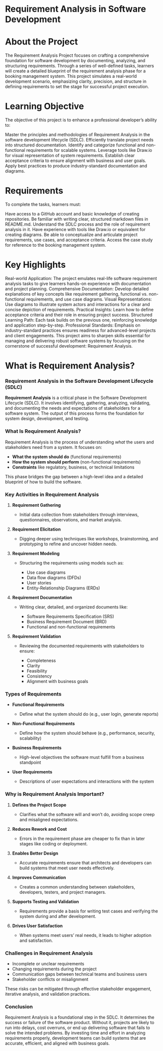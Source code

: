 # Requirement Analysis in Software Development
# About the Project
The Requirement Analysis Project focuses on crafting a comprehensive foundation for software development by documenting, analyzing, and structuring requirements. Through a series of well-defined tasks, learners will create a detailed blueprint of the requirement analysis phase for a booking management system. This project simulates a real-world development scenario, emphasizing clarity, precision, and structure in defining requirements to set the stage for successful project execution.

# Learning Objective
The objective of this project is to enhance a professional developer’s ability to:

Master the principles and methodologies of Requirement Analysis in the software development lifecycle (SDLC).
Efficiently translate project needs into structured documentation.
Identify and categorize functional and non-functional requirements for scalable systems.
Leverage tools like Draw.io for visual representation of system requirements.
Establish clear acceptance criteria to ensure alignment with business and user goals.
Apply best practices to produce industry-standard documentation and diagrams.

# Requirements
To complete the tasks, learners must:

Have access to a GitHub account and basic knowledge of creating repositories.
Be familiar with writing clear, structured markdown files in README.md.
Understand the SDLC process and the role of requirement analysis in it.
Have experience with tools like Draw.io or equivalent for creating diagrams.
Be able to conceptualize and articulate project requirements, use cases, and acceptance criteria.
Access the case study for reference to the booking management system.

# Key Highlights
Real-world Application: The project emulates real-life software requirement analysis tasks to give learners hands-on experience with documentation and project planning.
Comprehensive Documentation: Develop detailed explanations of key concepts like requirement gathering, functional vs. non-functional requirements, and use case diagrams.
Visual Representations: Use diagrams to illustrate system actors and interactions for a clear and concise depiction of requirements.
Practical Insights: Learn how to define acceptance criteria and their role in ensuring project success.
Structured Learning Path: Each task builds on the previous one, reinforcing knowledge and application step-by-step.
Professional Standards: Emphasis on industry-standard practices ensures readiness for advanced-level projects and client engagements.
This project aims to sharpen skills essential for managing and delivering robust software systems by focusing on the cornerstone of successful development: Requirement Analysis.


# What is Requirement Analysis?

### **Requirement Analysis in the Software Development Lifecycle (SDLC)**

**Requirement Analysis** is a critical phase in the Software Development Lifecycle (SDLC). It involves identifying, gathering, analyzing, validating, and documenting the needs and expectations of stakeholders for a software system. The output of this process forms the foundation for system design, development, and testing.



### **What Is Requirement Analysis?**

Requirement Analysis is the process of understanding *what* the users and stakeholders need from a system. It focuses on:

* **What the system should do** (functional requirements)
* **How the system should perform** (non-functional requirements)
* **Constraints** like regulatory, business, or technical limitations

This phase bridges the gap between a high-level idea and a detailed blueprint of how to build the software.



### **Key Activities in Requirement Analysis**

1. **Requirement Gathering**

   * Initial data collection from stakeholders through interviews, questionnaires, observations, and market analysis.

2. **Requirement Elicitation**

   * Digging deeper using techniques like workshops, brainstorming, and prototyping to refine and uncover hidden needs.

3. **Requirement Modeling**

   * Structuring the requirements using models such as:

     * Use case diagrams
     * Data flow diagrams (DFDs)
     * User stories
     * Entity-Relationship Diagrams (ERDs)

4. **Requirement Documentation**

   * Writing clear, detailed, and organized documents like:

     * Software Requirements Specification (SRS)
     * Business Requirement Document (BRD)
     * Functional and non-functional requirements

5. **Requirement Validation**

   * Reviewing the documented requirements with stakeholders to ensure:

     * Completeness
     * Clarity
     * Feasibility
     * Consistency
     * Alignment with business goals



### **Types of Requirements**

* **Functional Requirements**

  * Define what the system should do (e.g., user login, generate reports)

* **Non-Functional Requirements**

  * Define how the system should behave (e.g., performance, security, scalability)

* **Business Requirements**

  * High-level objectives the software must fulfill from a business standpoint

* **User Requirements**

  * Descriptions of user expectations and interactions with the system



### **Why is Requirement Analysis Important?**

1. **Defines the Project Scope**

   * Clarifies what the software will and won’t do, avoiding scope creep and misaligned expectations.

2. **Reduces Rework and Cost**

   * Errors in the requirement phase are cheaper to fix than in later stages like coding or deployment.

3. **Enables Better Design**

   * Accurate requirements ensure that architects and developers can build systems that meet user needs effectively.

4. **Improves Communication**

   * Creates a common understanding between stakeholders, developers, testers, and project managers.

5. **Supports Testing and Validation**

   * Requirements provide a basis for writing test cases and verifying the system during and after development.

6. **Drives User Satisfaction**

   * When systems meet users’ real needs, it leads to higher adoption and satisfaction.


### **Challenges in Requirement Analysis**

* Incomplete or unclear requirements
* Changing requirements during the project
* Communication gaps between technical teams and business users
* Stakeholder conflicts or misalignment

These risks can be mitigated through effective stakeholder engagement, iterative analysis, and validation practices.



### **Conclusion**

Requirement Analysis is a foundational step in the SDLC. It determines the success or failure of the software product. Without it, projects are likely to run into delays, cost overruns, or end up delivering software that fails to solve the intended problems. By investing time and effort in analyzing requirements properly, development teams can build systems that are accurate, efficient, and aligned with business goals.

